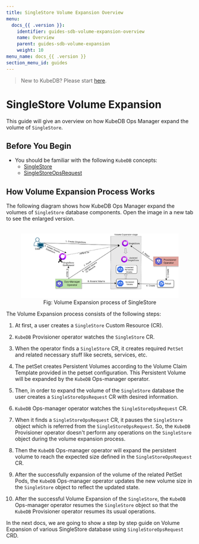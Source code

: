 ```yaml
---
title: SingleStore Volume Expansion Overview
menu:
  docs_{{ .version }}:
    identifier: guides-sdb-volume-expansion-overview
    name: Overview
    parent: guides-sdb-volume-expansion
    weight: 10
menu_name: docs_{{ .version }}
section_menu_id: guides
---
```


> New to KubeDB? Please start [here](/docs/README.md).

# SingleStore Volume Expansion

This guide will give an overview on how KubeDB Ops Manager expand the volume of `SingleStore`.

## Before You Begin

- You should be familiar with the following `KubeDB` concepts:
  - [SingleStore](/docs/guides/singlestore/concepts/singlestore.md)
  - [SingleStoreOpsRequest](/docs/guides/singlestore/concepts/opsrequest.md)

## How Volume Expansion Process Works

The following diagram shows how KubeDB Ops Manager expand the volumes of `SingleStore` database components. Open the image in a new tab to see the enlarged version.

<figure align="center">
  <img alt="Volume Expansion process of SingleStore" src="/docs/guides/singlestore/volume-expansion/overview/images/volume-expansion.svg">
<figcaption align="center">Fig: Volume Expansion process of SingleStore</figcaption>
</figure>

The Volume Expansion process consists of the following steps:

1. At first, a user creates a `SingleStore` Custom Resource (CR).

2. `KubeDB` Provisioner operator watches the `SingleStore` CR.

3. When the operator finds a `SingleStore` CR, it creates required `PetSet` and related necessary stuff like secrets, services, etc.

4. The petSet creates Persistent Volumes according to the Volume Claim Template provided in the petset configuration. This Persistent Volume will be expanded by the `KubeDB` Ops-manager operator.

5. Then, in order to expand the volume of the `SingleStore` database the user creates a `SingleStoreOpsRequest` CR with desired information.

6. `KubeDB` Ops-manager operator watches the `SingleStoreOpsRequest` CR.

7. When it finds a `SingleStoreOpsRequest` CR, it pauses the `SingleStore` object which is referred from the `SingleStoreOpsRequest`. So, the `KubeDB` Provisioner operator doesn't perform any operations on the `SingleStore` object during the volume expansion process.

8. Then the `KubeDB` Ops-manager operator will expand the persistent volume to reach the expected size defined in the `SingleStoreOpsRequest` CR.

9. After the successfully expansion of the volume of the related PetSet Pods, the `KubeDB` Ops-manager operator updates the new volume size in the `SingleStore` object to reflect the updated state.

10. After the successful Volume Expansion of the `SingleStore`, the `KubeDB` Ops-manager operator resumes the `SingleStore` object so that the `KubeDB` Provisioner operator resumes its usual operations.

In the next docs, we are going to show a step by step guide on Volume Expansion of various SingleStore database using `SingleStoreOpsRequest` CRD.
